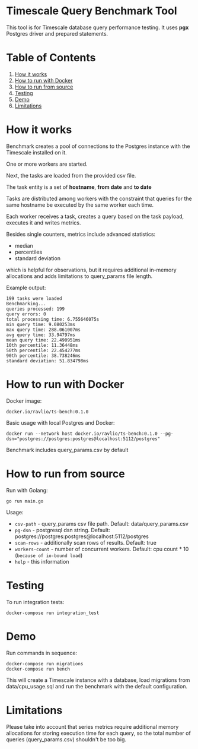 # Timescale Query Benchmark Tool

This tool is for Timescale database query performance testing. It uses **pgx** Postgres driver and prepared statements.

# Table of Contents
1. [How it works](#how-it-works)
2. [How to run with Docker](#how-to-run-with-docker)
3. [How to run from source](#how-to-run-from-source)
4. [Testing](#testing)
5. [Demo](#demo)
6. [Limitations](#limitations)

# How it works

Benchmark creates a pool of connections to the Postgres instance with the Timescale installed on it.

One or more workers are started.

Next, the tasks are loaded from the provided csv file.

The task entity is a set of **hostname**, **from date** and **to date**

Tasks are distributed among workers with the constraint that queries for the same hostname be executed by the same worker each time.

Each worker receives a task, creates a query based on the task payload, executes it and writes metrics.

Besides single counters, metrics include advanced statistics:
- median
- percentiles
- standard deviation

which is helpful for observations, but it requires additional in-memory allocations and adds limitations to query_params file length.

Example output:

```
199 tasks were loaded
Benchmarking...
queries processed: 199
query errors: 0
total processing time: 6.755646075s
min query time: 9.080253ms
max query time: 288.061007ms
avg query time: 33.94797ms
mean query time: 22.490951ms
10th percentile: 11.36448ms
50th percentile: 22.454277ms
90th percentile: 38.738246ms
standard deviation: 51.834798ms
```
# How to run with Docker

Docker image:

    docker.io/ravlio/ts-bench:0.1.0

Basic usage with local Postgres and Docker:
    
    docker run --network host docker.io/ravlio/ts-bench:0.1.0 --pg-dsn="postgres://postgres:postgres@localhost:5112/postgres"

Benchmark includes query_params.csv by default 

# How to run from source

Run with Golang:

    go run main.go

Usage:

- `csv-path` - query_params csv file path. Default: data/query_params.csv
- `pg-dsn` - postgresql dsn string. Default: postgres://postgres:postgres@localhost:5112/postgres
- `scan-rows` - additionally scan rows of results. Default: true
- `workers-count` - number of concurrent workers. Default: cpu count * 10 (`because of io-bound load`)
- `help` - this information

# Testing

To run integration tests:

    docker-compose run integration_test

# Demo
Run commands in sequence: 

    docker-compose run migrations
    docker-compose run bench

This will create a Timescale instance with a database, load migrations from data/cpu_usage.sql and run the benchmark with the default configuration.

# Limitations

Please take into account that series metrics require additional memory allocations for storing execution time for each query, so the total number of queries (query_params.csv) shouldn't be too big.